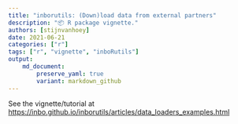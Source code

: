 ```yaml
---
title: "inborutils: (Down)load data from external partners"
description: "📦 R package vignette."
authors: [stijnvanhoey]
date: 2021-06-21
categories: ["r"]
tags: ["r", "vignette", "inboRutils"]
output: 
    md_document:
        preserve_yaml: true
        variant: markdown_github
---
```


See the vignette/tutorial at <https://inbo.github.io/inborutils/articles/data_loaders_examples.html>
